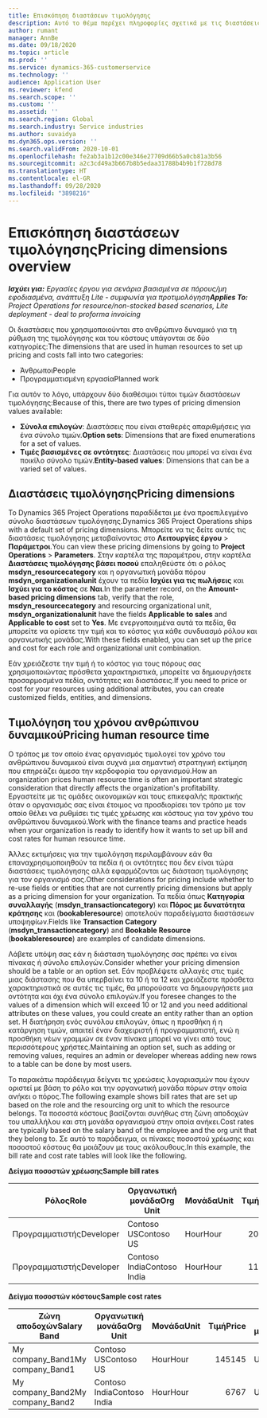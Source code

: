 ```yaml
---
title: Επισκόπηση διαστάσεων τιμολόγησης
description: Αυτό το θέμα παρέχει πληροφορίες σχετικά με τις διαστάσεις τιμολόγησης στο Dynamics 365 Project Operations.
author: rumant
manager: AnnBe
ms.date: 09/18/2020
ms.topic: article
ms.prod: ''
ms.service: dynamics-365-customerservice
ms.technology: ''
audience: Application User
ms.reviewer: kfend
ms.search.scope: ''
ms.custom: ''
ms.assetid: ''
ms.search.region: Global
ms.search.industry: Service industries
ms.author: suvaidya
ms.dyn365.ops.version: ''
ms.search.validFrom: 2020-10-01
ms.openlocfilehash: fe2ab3a1b12c00e346e27709d66b5a0cb81a3b56
ms.sourcegitcommit: a2c3cd49a3b667b8b5edaa31788b4b9b1f728d78
ms.translationtype: HT
ms.contentlocale: el-GR
ms.lasthandoff: 09/28/2020
ms.locfileid: "3898216"
---
```

# <a name="pricing-dimensions-overview"></a><span data-ttu-id="fbe0a-103">Επισκόπηση διαστάσεων τιμολόγησης</span><span class="sxs-lookup"><span data-stu-id="fbe0a-103">Pricing dimensions overview</span></span>

<span data-ttu-id="fbe0a-104">_**Ισχύει για:** Εργασίες έργου για σενάρια βασισμένα σε πόρους/μη εφοδιασμένα, ανάπτυξη Lite - συμφωνία για προτιμολόγηση_</span><span class="sxs-lookup"><span data-stu-id="fbe0a-104">_**Applies To:** Project Operations for resource/non-stocked based scenarios, Lite deployment - deal to proforma invoicing_</span></span>

<span data-ttu-id="fbe0a-105">Οι διαστάσεις που χρησιμοποιούνται στο ανθρώπινο δυναμικό για τη ρύθμιση της τιμολόγησης και του κόστους υπάγονται σε δύο κατηγορίες:</span><span class="sxs-lookup"><span data-stu-id="fbe0a-105">The dimensions that are used in human resources to set up pricing and costs fall into two categories:</span></span>

- <span data-ttu-id="fbe0a-106">Άνθρωποι</span><span class="sxs-lookup"><span data-stu-id="fbe0a-106">People</span></span>
- <span data-ttu-id="fbe0a-107">Προγραμματισμένη εργασία</span><span class="sxs-lookup"><span data-stu-id="fbe0a-107">Planned work</span></span>

<span data-ttu-id="fbe0a-108">Για αυτόν το λόγο, υπάρχουν δύο διαθέσιμοι τύποι τιμών διαστάσεων τιμολόγησης:</span><span class="sxs-lookup"><span data-stu-id="fbe0a-108">Because of this, there are two types of pricing dimension values available:</span></span>

- <span data-ttu-id="fbe0a-109">**Σύνολα επιλογών**: Διαστάσεις που είναι σταθερές απαριθμήσεις για ένα σύνολο τιμών.</span><span class="sxs-lookup"><span data-stu-id="fbe0a-109">**Option sets**: Dimensions that are fixed enumerations for a set of values.</span></span>
- <span data-ttu-id="fbe0a-110">**Τιμές βασισμένες σε οντότητες**: Διαστάσεις που μπορεί να είναι ένα ποικίλο σύνολο τιμών.</span><span class="sxs-lookup"><span data-stu-id="fbe0a-110">**Entity-based values**: Dimensions that can be a varied set of values.</span></span>

## <a name="pricing-dimensions"></a><span data-ttu-id="fbe0a-111">Διαστάσεις τιμολόγησης</span><span class="sxs-lookup"><span data-stu-id="fbe0a-111">Pricing dimensions</span></span>

<span data-ttu-id="fbe0a-112">Το Dynamics 365 Project Operations παραδίδεται με ένα προεπιλεγμένο σύνολο διαστάσεων τιμολόγησης.</span><span class="sxs-lookup"><span data-stu-id="fbe0a-112">Dynamics 365 Project Operations ships with a default set of pricing dimensions.</span></span> <span data-ttu-id="fbe0a-113">Μπορείτε να τις δείτε αυτές τις διαστάσεις τιμολόγησης μεταβαίνοντας στο **Λειτουργίες έργου** > **Παράμετροι**.</span><span class="sxs-lookup"><span data-stu-id="fbe0a-113">You can view these pricing dimensions by going to **Project Operations** > **Parameters**.</span></span> <span data-ttu-id="fbe0a-114">Στην καρτέλα της παραμέτρου, στην καρτέλα **Διαστάσεις τιμολόγησης βάσει ποσού** επαληθεύστε ότι ο ρόλος **msdyn_resourcecategory** και η οργανωτική μονάδα πόρου **msdyn_organizationalunit** έχουν τα πεδία **Ισχύει για τις πωλήσεις** και **Ισχύει για το κόστος** σε **Ναι**.</span><span class="sxs-lookup"><span data-stu-id="fbe0a-114">In the parameter record, on the **Amount-based pricing dimensions** tab, verify that the role, **msdyn_resourcecategory** and resourcing organizational unit, **msdyn_organizationalunit** have the fields **Applicable to sales** and **Applicable to cost** set to **Yes**.</span></span> <span data-ttu-id="fbe0a-115">Με ενεργοποιημένα αυτά τα πεδία, θα μπορείτε να ορίσετε την τιμή και το κόστος για κάθε συνδυασμό ρόλου και οργανωτικής μονάδας.</span><span class="sxs-lookup"><span data-stu-id="fbe0a-115">With these fields enabled, you can set up the price and cost for each role and organizational unit combination.</span></span>

<span data-ttu-id="fbe0a-116">Εάν χρειάζεστε την τιμή ή το κόστος για τους πόρους σας χρησιμοποιώντας πρόσθετα χαρακτηριστικά, μπορείτε να δημιουργήσετε προσαρμοσμένα πεδία, οντότητες και διαστάσεις.</span><span class="sxs-lookup"><span data-stu-id="fbe0a-116">If you need to price or cost for your resources using additional attributes, you can create customized fields, entities, and dimensions.</span></span>

## <a name="pricing-human-resource-time"></a><span data-ttu-id="fbe0a-117">Τιμολόγηση του χρόνου ανθρώπινου δυναμικού</span><span class="sxs-lookup"><span data-stu-id="fbe0a-117">Pricing human resource time</span></span>
<span data-ttu-id="fbe0a-118">Ο τρόπος με τον οποίο ένας οργανισμός τιμολογεί τον χρόνο του ανθρώπινου δυναμικού είναι συχνά μια σημαντική στρατηγική εκτίμηση που επηρεάζει άμεσα την κερδοφορία του οργανισμού.</span><span class="sxs-lookup"><span data-stu-id="fbe0a-118">How an organization prices human resource time is often an important strategic consideration that directly affects the organization's profitability.</span></span> <span data-ttu-id="fbe0a-119">Εργαστείτε με τις ομάδες οικονομικών και τους επικεφαλής πρακτικής όταν ο οργανισμός σας είναι έτοιμος να προσδιορίσει τον τρόπο με τον οποίο θέλει να ρυθμίσει τις τιμές χρέωσης και κόστους για τον χρόνο του ανθρώπινου δυναμικού.</span><span class="sxs-lookup"><span data-stu-id="fbe0a-119">Work with the finance teams and practice heads when your organization is ready to identify how it wants to set up bill and cost rates for human resource time.</span></span>

<span data-ttu-id="fbe0a-120">Άλλες εκτιμήσεις για την τιμολόγηση περιλαμβάνουν εάν θα επαναχρησιμοποιηθούν τα πεδία ή οι οντότητες που δεν είναι τώρα διαστάσεις τιμολόγησης αλλά εφαρμόζονται ως διάσταση τιμολόγησης για τον οργανισμό σας.</span><span class="sxs-lookup"><span data-stu-id="fbe0a-120">Other considerations for pricing include whether to re-use fields or entities that are not currently pricing dimensions but apply as a pricing dimension for your organization.</span></span> <span data-ttu-id="fbe0a-121">Τα πεδία όπως **Κατηγορία συναλλαγής** (**msdyn_transactioncategory**) και **Πόρος με δυνατότητα κράτησης** και (**bookableresource**) αποτελούν παραδείγματα διαστάσεων υποψηφίων.</span><span class="sxs-lookup"><span data-stu-id="fbe0a-121">Fields like **Transaction Category** (**msdyn_transactioncategory**) and **Bookable Resource** (**bookableresource**) are examples of candidate dimensions.</span></span> 

<span data-ttu-id="fbe0a-122">Λάβετε υπόψη σας εάν η διάσταση τιμολόγησης σας πρέπει να είναι πίνακας ή σύνολο επιλογών.</span><span class="sxs-lookup"><span data-stu-id="fbe0a-122">Consider whether your pricing dimension should be a table or an option set.</span></span> <span data-ttu-id="fbe0a-123">Εάν προβλέψετε αλλαγές στις τιμές μιας διάστασης που θα υπερβαίνει τα 10 ή τα 12 και χρειάζεστε πρόσθετα χαρακτηριστικά σε αυτές τις τιμές, θα μπορούσατε να δημιουργήσετε μια οντότητα και όχι ένα σύνολο επιλογών.</span><span class="sxs-lookup"><span data-stu-id="fbe0a-123">If you foresee changes to the values of a dimension which will exceed 10 or 12 and you need additional attributes on these values, you could create an entity rather than an option set.</span></span> <span data-ttu-id="fbe0a-124">Η διατήρηση ενός συνόλου επιλογών, όπως η προσθήκη ή η κατάργηση τιμών, απαιτεί έναν διαχειριστή ή προγραμματιστή, ενώ η προσθήκη νέων γραμμών σε έναν πίνακα μπορεί να γίνει από τους περισσότερους χρήστες.</span><span class="sxs-lookup"><span data-stu-id="fbe0a-124">Maintaining an option set, such as adding or removing values, requires an admin or developer whereas adding new rows to a table can be done by most users.</span></span>

<span data-ttu-id="fbe0a-125">Το παρακάτω παράδειγμα δείχνει τις χρεώσεις λογαριασμών που έχουν οριστεί με βάση το ρόλο και την οργανωτική μονάδα πόρων στην οποία ανήκει ο πόρος.</span><span class="sxs-lookup"><span data-stu-id="fbe0a-125">The following example shows bill rates that are set up based on the role and the resourcing org unit to which the resource belongs.</span></span> <span data-ttu-id="fbe0a-126">Τα ποσοστά κόστους βασίζονται συνήθως στη ζώνη αποδοχών του υπαλλήλου και στη μονάδα οργανισμού στην οποία ανήκει.</span><span class="sxs-lookup"><span data-stu-id="fbe0a-126">Cost rates are typically based on the salary band of the employee and the org unit that they belong to.</span></span> <span data-ttu-id="fbe0a-127">Σε αυτό το παράδειγμα, οι πίνακες ποσοστού χρέωσης και ποσοστού κόστους θα μοιάζουν με τους ακόλουθους.</span><span class="sxs-lookup"><span data-stu-id="fbe0a-127">In this example, the bill rate and cost rate tables will look like the following.</span></span>

<span data-ttu-id="fbe0a-128">**Δείγμα ποσοστών χρέωσης**</span><span class="sxs-lookup"><span data-stu-id="fbe0a-128">**Sample bill rates**</span></span>

| <span data-ttu-id="fbe0a-129">Ρόλος</span><span class="sxs-lookup"><span data-stu-id="fbe0a-129">Role</span></span>        | <span data-ttu-id="fbe0a-130">Οργανωτική μονάδα</span><span class="sxs-lookup"><span data-stu-id="fbe0a-130">Org Unit</span></span>    |<span data-ttu-id="fbe0a-131">Μονάδα</span><span class="sxs-lookup"><span data-stu-id="fbe0a-131">Unit</span></span>      |<span data-ttu-id="fbe0a-132">Τιμή</span><span class="sxs-lookup"><span data-stu-id="fbe0a-132">Price</span></span>      |<span data-ttu-id="fbe0a-133">Νομισματική μονάδα</span><span class="sxs-lookup"><span data-stu-id="fbe0a-133">Currency</span></span>  |
| ------------|-------------|----------|----------:|----------|
| <span data-ttu-id="fbe0a-134">Προγραμματιστής</span><span class="sxs-lookup"><span data-stu-id="fbe0a-134">Developer</span></span>   | <span data-ttu-id="fbe0a-135">Contoso US</span><span class="sxs-lookup"><span data-stu-id="fbe0a-135">Contoso US</span></span>  |<span data-ttu-id="fbe0a-136">Hour</span><span class="sxs-lookup"><span data-stu-id="fbe0a-136">Hour</span></span> | <span data-ttu-id="fbe0a-137">200</span><span class="sxs-lookup"><span data-stu-id="fbe0a-137">200</span></span>|<span data-ttu-id="fbe0a-138">USD</span><span class="sxs-lookup"><span data-stu-id="fbe0a-138">USD</span></span>     |
| <span data-ttu-id="fbe0a-139">Προγραμματιστής</span><span class="sxs-lookup"><span data-stu-id="fbe0a-139">Developer</span></span>   | <span data-ttu-id="fbe0a-140">Contoso India</span><span class="sxs-lookup"><span data-stu-id="fbe0a-140">Contoso India</span></span> |<span data-ttu-id="fbe0a-141">Hour</span><span class="sxs-lookup"><span data-stu-id="fbe0a-141">Hour</span></span>|   <span data-ttu-id="fbe0a-142">112</span><span class="sxs-lookup"><span data-stu-id="fbe0a-142">112</span></span>|<span data-ttu-id="fbe0a-143">USD</span><span class="sxs-lookup"><span data-stu-id="fbe0a-143">USD</span></span>     |


<span data-ttu-id="fbe0a-144">**Δείγμα ποσοστών κόστους**</span><span class="sxs-lookup"><span data-stu-id="fbe0a-144">**Sample cost rates**</span></span>

| <span data-ttu-id="fbe0a-145">Ζώνη αποδοχών</span><span class="sxs-lookup"><span data-stu-id="fbe0a-145">Salary Band</span></span>     | <span data-ttu-id="fbe0a-146">Οργανωτική μονάδα</span><span class="sxs-lookup"><span data-stu-id="fbe0a-146">Org Unit</span></span>    |<span data-ttu-id="fbe0a-147">Μονάδα</span><span class="sxs-lookup"><span data-stu-id="fbe0a-147">Unit</span></span>      |<span data-ttu-id="fbe0a-148">Τιμή</span><span class="sxs-lookup"><span data-stu-id="fbe0a-148">Price</span></span>      |<span data-ttu-id="fbe0a-149">Νομισματική μονάδα</span><span class="sxs-lookup"><span data-stu-id="fbe0a-149">Currency</span></span>  |
| ----------------|-------------|----------|----------:|----------|
| <span data-ttu-id="fbe0a-150">My company_Band1</span><span class="sxs-lookup"><span data-stu-id="fbe0a-150">My company_Band1</span></span> | <span data-ttu-id="fbe0a-151">Contoso US</span><span class="sxs-lookup"><span data-stu-id="fbe0a-151">Contoso US</span></span>  |<span data-ttu-id="fbe0a-152">Hour</span><span class="sxs-lookup"><span data-stu-id="fbe0a-152">Hour</span></span> | <span data-ttu-id="fbe0a-153">145</span><span class="sxs-lookup"><span data-stu-id="fbe0a-153">145</span></span>|<span data-ttu-id="fbe0a-154">USD</span><span class="sxs-lookup"><span data-stu-id="fbe0a-154">USD</span></span>     |
| <span data-ttu-id="fbe0a-155">My company_Band2</span><span class="sxs-lookup"><span data-stu-id="fbe0a-155">My company_Band2</span></span> | <span data-ttu-id="fbe0a-156">Contoso India</span><span class="sxs-lookup"><span data-stu-id="fbe0a-156">Contoso India</span></span> |<span data-ttu-id="fbe0a-157">Hour</span><span class="sxs-lookup"><span data-stu-id="fbe0a-157">Hour</span></span>|   <span data-ttu-id="fbe0a-158">67</span><span class="sxs-lookup"><span data-stu-id="fbe0a-158">67</span></span>|<span data-ttu-id="fbe0a-159">USD</span><span class="sxs-lookup"><span data-stu-id="fbe0a-159">USD</span></span>     |
